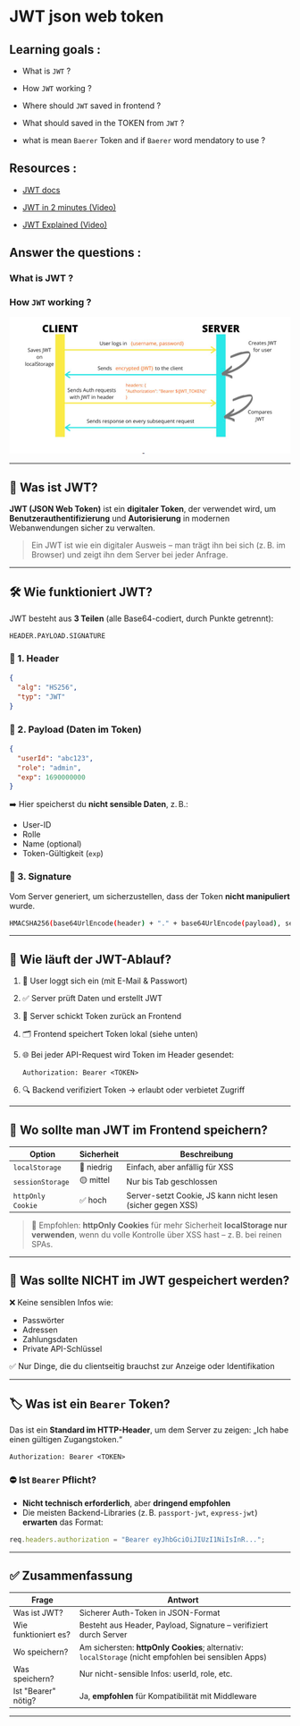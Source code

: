 # JWT json web token

## Learning goals :

- What is `JWT` ?

- How `JWT` working ?

- Where should `JWT` saved in frontend ?

- What should saved in the TOKEN from `JWT` ?

- what is mean `Baerer` Token and if `Baerer` word mendatory to use ?

## Resources :

- [JWT docs](https://jwt.io/)

- [JWT in 2 minutes (Video)](https://www.youtube.com/watch?v=7ozQLeFJpqs)

- [JWT Explained (Video)](https://www.youtube.com/watch?v=7Q17ubqLfaM)

## Answer the questions :

### What is JWT ?

### How `JWT` working ?

![JWT](./assets/JWT.png)

---

## 🔑 Was ist JWT?

**JWT (JSON Web Token)** ist ein **digitaler Token**, der verwendet wird, um **Benutzerauthentifizierung** und **Autorisierung** in modernen Webanwendungen sicher zu verwalten.

> Ein JWT ist wie ein digitaler Ausweis – man trägt ihn bei sich (z. B. im Browser) und zeigt ihn dem Server bei jeder Anfrage.

---

## 🛠️ Wie funktioniert JWT?

JWT besteht aus **3 Teilen** (alle Base64-codiert, durch Punkte getrennt):

```
HEADER.PAYLOAD.SIGNATURE
```

### 🔹 1. Header

```json
{
  "alg": "HS256",
  "typ": "JWT"
}
```

### 🔹 2. Payload (Daten im Token)

```json
{
  "userId": "abc123",
  "role": "admin",
  "exp": 1690000000
}
```

➡️ Hier speicherst du **nicht sensible Daten**, z. B.:

- User-ID
- Rolle
- Name (optional)
- Token-Gültigkeit (`exp`)

### 🔹 3. Signature

Vom Server generiert, um sicherzustellen, dass der Token **nicht manipuliert** wurde.

```bash
HMACSHA256(base64UrlEncode(header) + "." + base64UrlEncode(payload), secret)
```

---

## 🔄 Wie läuft der JWT-Ablauf?

1. 👤 User loggt sich ein (mit E-Mail & Passwort)
2. ✅ Server prüft Daten und erstellt JWT
3. 📩 Server schickt Token zurück an Frontend
4. 🗂 Frontend speichert Token lokal (siehe unten)
5. 🌐 Bei jeder API-Request wird Token im Header gesendet:

   ```http
   Authorization: Bearer <TOKEN>
   ```

6. 🔍 Backend verifiziert Token → erlaubt oder verbietet Zugriff

---

## 📍 Wo sollte man JWT im Frontend speichern?

| Option            | Sicherheit | Beschreibung                                                |
| ----------------- | ---------- | ----------------------------------------------------------- |
| `localStorage`    | 🔴 niedrig | Einfach, aber anfällig für XSS                              |
| `sessionStorage`  | 🟡 mittel  | Nur bis Tab geschlossen                                     |
| `httpOnly Cookie` | ✅ hoch    | Server-setzt Cookie, JS kann nicht lesen (sicher gegen XSS) |

> 🧠 Empfohlen: **httpOnly Cookies** für mehr Sicherheit
> **localStorage nur verwenden**, wenn du volle Kontrolle über XSS hast – z. B. bei reinen SPAs.

---

## 🧠 Was sollte NICHT im JWT gespeichert werden?

❌ Keine sensiblen Infos wie:

- Passwörter
- Adressen
- Zahlungsdaten
- Private API-Schlüssel

✅ Nur Dinge, die du clientseitig brauchst zur Anzeige oder Identifikation

---

## 🏷️ Was ist ein `Bearer` Token?

Das ist ein **Standard im HTTP-Header**, um dem Server zu zeigen:
„Ich habe einen gültigen Zugangstoken.“

```http
Authorization: Bearer <TOKEN>
```

### ⛔ Ist `Bearer` Pflicht?

- **Nicht technisch erforderlich**, aber **dringend empfohlen**
- Die meisten Backend-Libraries (z. B. `passport-jwt`, `express-jwt`) **erwarten** das Format:

```js
req.headers.authorization = "Bearer eyJhbGciOiJIUzI1NiIsInR...";
```

---

## ✅ Zusammenfassung

| Frage                | Antwort                                                                                              |
| -------------------- | ---------------------------------------------------------------------------------------------------- |
| Was ist JWT?         | Sicherer Auth-Token in JSON-Format                                                                   |
| Wie funktioniert es? | Besteht aus Header, Payload, Signature – verifiziert durch Server                                    |
| Wo speichern?        | Am sichersten: **httpOnly Cookies**; alternativ: `localStorage` (nicht empfohlen bei sensiblen Apps) |
| Was speichern?       | Nur nicht-sensible Infos: userId, role, etc.                                                         |
| Ist "Bearer" nötig?  | Ja, **empfohlen** für Kompatibilität mit Middleware                                                  |

---
